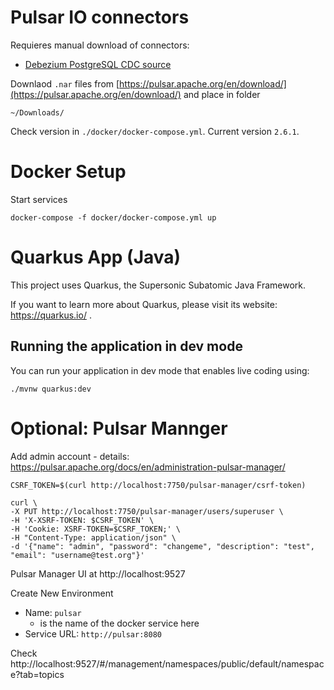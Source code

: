 # Pulsar IO connectors

Requieres manual download of connectors:

- [Debezium PostgreSQL CDC source](https://debezium.io/)

Downlaod `.nar` files from [https://pulsar.apache.org/en/download/](https://pulsar.apache.org/en/download/) and place in folder

```
~/Downloads/
```

Check version in `./docker/docker-compose.yml`. Current version `2.6.1`.

# Docker Setup

Start services

```
docker-compose -f docker/docker-compose.yml up
```


# Quarkus App (Java)

This project uses Quarkus, the Supersonic Subatomic Java Framework.

If you want to learn more about Quarkus, please visit its website: https://quarkus.io/ .

## Running the application in dev mode

You can run your application in dev mode that enables live coding using:
```
./mvnw quarkus:dev
```

# Optional: Pulsar Mannger

Add admin account - details: https://pulsar.apache.org/docs/en/administration-pulsar-manager/

```
CSRF_TOKEN=$(curl http://localhost:7750/pulsar-manager/csrf-token)

curl \
-X PUT http://localhost:7750/pulsar-manager/users/superuser \
-H 'X-XSRF-TOKEN: $CSRF_TOKEN' \
-H 'Cookie: XSRF-TOKEN=$CSRF_TOKEN;' \
-H "Content-Type: application/json" \
-d '{"name": "admin", "password": "changeme", "description": "test", "email": "username@test.org"}'
```

Pulsar Manager UI at http://localhost:9527

Create New Environment
- Name: `pulsar`
  - is the name of the docker service here
- Service URL: `http://pulsar:8080`

Check http://localhost:9527/#/management/namespaces/public/default/namespace?tab=topics
